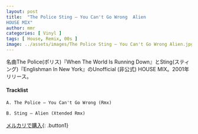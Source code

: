 ```yaml
---
layout: post
title:  "The Police Sting – You Can't Go Wrong  Alien
HOUSE MIX"
author: mmr
categories: [ Vinyl ]
tags: [ House, Remix, 00s ]
image: ../assets/images/The Police Sting – You Can't Go Wrong Alien.jpg
---
```


名曲The Police(ポリス)『When The World Is Running Down』とSting(スティング)『Englishman In New York』のUnofficial (非公式) HOUSE MIX。2001年リリース。

#### Tracklist
```md
A. The Police – You Can't Go Wrong (Rmx)

B. Sting – Alien (Xtended Rmx)
```

[メルカリで購入](https://jp.mercari.com/item/m20957667824?afid=6142608987){: .button1}
